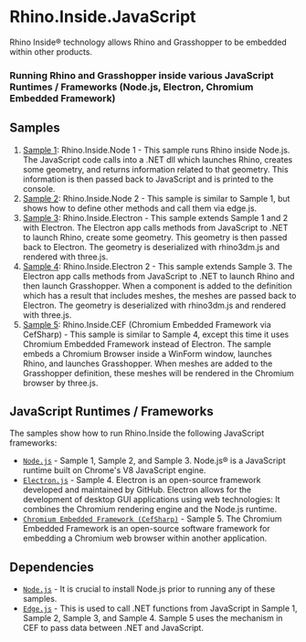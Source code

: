 # Rhino.Inside.JavaScript
Rhino Inside® technology allows Rhino and Grasshopper to be embedded within other products.
### Running Rhino and Grasshopper inside various JavaScript Runtimes / Frameworks (Node.js, Electron, Chromium Embedded Framework)


## Samples

1. [Sample 1](Sample-1): Rhino.Inside.Node 1 - This sample runs Rhino inside Node.js. The JavaScript code calls into a .NET dll which launches Rhino, creates some geometry, and returns information related to that geometry. This information is then passed back to JavaScript and is printed to the console.
2. [Sample 2](Sample-2): Rhino.Inside.Node 2 - This sample is similar to Sample 1, but shows how to define other methods and call them via edge.js.
3. [Sample 3](Sample-3): Rhino.Inside.Electron - This sample extends Sample 1 and 2 with Electron. The Electron app calls methods from JavaScript to .NET to launch Rhino, create some geometry. This geometry is then passed back to Electron. The geometry is deserialized with rhino3dm.js and rendered with three.js.
4. [Sample 4](Sample-4): Rhino.Inside.Electron 2 - This sample extends Sample 3. The Electron app calls methods from JavaScript to .NET to launch Rhino and then launch Grasshopper. When a component is added to the definition which has a result that includes meshes, the meshes are passed back to Electron. The geometry is deserialized with rhino3dm.js and rendered with three.js.
5. [Sample 5](Sample-5): Rhino.Inside.CEF (Chromium Embedded Framework via CefSharp) - This sample is similar to Sample 4, except this time it uses Chromium Embedded Framework instead of Electron. The sample embeds a Chromium Browser inside a WinForm window, launches Rhino, and launches Grasshopper. When meshes are added to the Grasshopper definition, these meshes will be rendered in the Chromium browser by three.js.

## JavaScript Runtimes / Frameworks

The samples show how to run Rhino.Inside the following JavaScript frameworks:
- [`Node.js`](https://nodejs.org/en/) - Sample 1, Sample 2, and Sample 3. Node.js® is a JavaScript runtime built on Chrome's V8 JavaScript engine.
- [`Electron.js`](https://electronjs.org/) - Sample 4. Electron is an open-source framework developed and maintained by GitHub. Electron allows for the development of desktop GUI applications using web technologies: It combines the Chromium rendering engine and the Node.js runtime.
- [`Chromium Embedded Framework (CefSharp)`](https://cefsharp.github.io/) - Sample 5. The Chromium Embedded Framework is an open-source software framework for embedding a Chromium web browser within another application. 

## Dependencies
- [`Node.js`](https://nodejs.org) - It is crucial to install Node.js prior to running any of these samples.
- [`Edge.js`](https://github.com/agracio/edge-js) - This is used to call .NET functions from JavaScript in Sample 1, Sample 2, Sample 3, and Sample 4. Sample 5 uses the mechanism in CEF to pass data between .NET and JavaScript.

